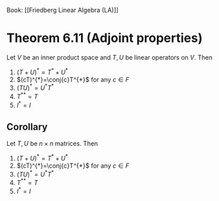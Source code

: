 Book: [[Friedberg Linear Algebra (LA)]]
# Theorem 6.11 (Adjoint properties)
Let $V$ be an inner product space and $T,U$ be linear operators on $V$.
Then
1. $(T+U)^{*}=T^{*}+U^{*}$
2. $(cT)^{*}=\conj{c}T^{*}$ for any $c\in F$
3. $(TU)^{*}=U^{*}T^{*}$
4. $T^{**}=T$
5. $I^{*}=I$
## Corollary
Let $T,U$ be $n\times n$ matrices.
Then
1. $(T+U)^{*}=T^{*}+U^{*}$
2. $(cT)^{*}=\conj{c}T^{*}$ for any $c\in F$
3. $(TU)^{*}=U^{*}T^{*}$
4. $T^{**}=T$
5. $I^{*}=I$